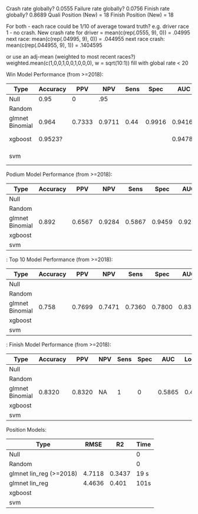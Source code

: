 Crash rate globally? 0.0555 Failure rate globally? 0.0756 Finish rate globally? 0.8689 Quali Position (New) = 18 Finish Position (New) = 18

For both - each race could be 1/10 of average toward truth? e.g. driver race 1 - no crash. New crash rate for driver = mean(c(rep(.0555, 9), 0)) = .04995 next race: mean(c(rep(.04995, 9), 0)) = .044955 next race crash: mean(c(rep(.044955, 9), 1)) = .1404595

or use an adj-mean (weighted to most recent races?) weighted.mean(c(1,0,0,1,0,0,1,0,0,0), w = sqrt(10:1)) fill with global rate \< 20

Win Model Performance (from \>=2018):

| Type            | Accuracy | PPV    | NPV    | Sens | Spec   | AUC     | LogLoss | Time    |
|-----------------|----------|--------|--------|------|--------|---------|---------|---------|
| Null            | 0.95     | 0      | .95    |      |        |         |         | 0       |
| Random          |          |        |        |      |        |         |         | 0       |
| glmnet Binomial | 0.964    | 0.7333 | 0.9711 | 0.44 | 0.9916 | 0.9416  | 0.1147  | 27 s    |
| xgboost         | 0.9523?  |        |        |      |        | 0.9478? |         | 1250 s? |
| svm             |          |        |        |      |        |         |         | \>24 h? |

Podium Model Performance (from \>=2018):

| Type            | Accuracy | PPV    | NPV    | Sens   | Spec   | AUC    | LogLoss | Time |
|-----------------|----------|--------|--------|--------|--------|--------|---------|------|
| Null            |          |        |        |        |        |        |         | 0    |
| Random          |          |        |        |        |        |        |         | 0    |
| glmnet Binomial | 0.892    | 0.6567 | 0.9284 | 0.5867 | 0.9459 | 0.9226 | 0.2399  | 44 s |
| xgboost         |          |        |        |        |        |        |         |      |
| svm             |          |        |        |        |        |        |         |      |

: Top 10 Model Performance (from \>=2018):

| Type            | Accuracy | PPV    | NPV    | Sens   | Spec   | AUC    | LogLoss | Time |
|-----------------|----------|--------|--------|--------|--------|--------|---------|------|
| Null            |          |        |        |        |        |        |         | 0    |
| Random          |          |        |        |        |        |        |         | 0    |
| glmnet Binomial | 0.758    | 0.7699 | 0.7471 | 0.7360 | 0.7800 | 0.8329 | 0.511   | 42   |
| xgboost         |          |        |        |        |        |        |         |      |
| svm             |          |        |        |        |        |        |         |      |

: Finish Model Performance (from \>=2018):

| Type            | Accuracy | PPV    | NPV | Sens | Spec | AUC    | LogLoss | Time |
|-----------------|----------|--------|-----|------|------|--------|---------|------|
| Null            |          |        |     |      |      |        |         | 0    |
| Random          |          |        |     |      |      |        |         | 0    |
| glmnet Binomial | 0.8320   | 0.8320 | NA  | 1    | 0    | 0.5865 | 0.4466  | 42 s |
| xgboost         |          |        |     |      |      |        |         |      |
| svm             |          |        |     |      |      |        |         |      |

Position Models:

| Type                     | RMSE   | R2     | Time |
|--------------------------|--------|--------|------|
| Null                     |        |        | 0    |
| Random                   |        |        | 0    |
| glmnet lin_reg (\>=2018) | 4.7118 | 0.3437 | 19 s |
| glmnet lin_reg           | 4.4636 | 0.401  | 101s |
| xgboost                  |        |        |      |
| svm                      |        |        |      |

